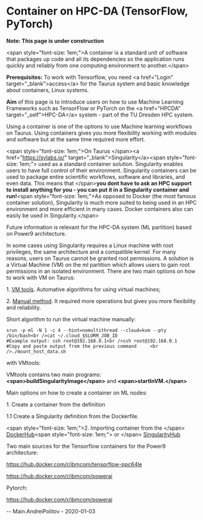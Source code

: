 # Container on HPC-DA (TensorFlow, PyTorch)

<span class="twiki-macro RED"></span> **Note: This page is under
construction** <span class="twiki-macro ENDCOLOR"></span>

\<span style="font-size: 1em;">A container is a standard unit of
software that packages up code and all its dependencies so the
application runs quickly and reliably from one computing environment to
another.\</span>

**Prerequisites:** To work with Tensorflow, you need \<a href="Login"
target="\_blank">access\</a> for the Taurus system and basic knowledge
about containers, Linux systems.

**Aim** of this page is to introduce users on how to use Machine
Learning Frameworks such as TensorFlow or PyTorch on the \<a
href="HPCDA" target="\_self">HPC-DA\</a> system - part of the TU Dresden
HPC system.

Using a container is one of the options to use Machine learning
workflows on Taurus. Using containers gives you more flexibility working
with modules and software but at the same time required more effort.

\<span style="font-size: 1em;">On Taurus \</span>\<a
href="<https://sylabs.io/>" target="\_blank">Singularity\</a>\<span
style="font-size: 1em;"> used as a standard container solution.
Singularity enables users to have full control of their environment.
Singularity containers can be used to package entire scientific
workflows, software and libraries, and even data. This means that
\</span>**you dont have to ask an HPC support to install anything for
you - you can put it in a Singularity container and run!**\<span
style="font-size: 1em;">As opposed to Docker (the most famous container
solution), Singularity is much more suited to being used in an HPC
environment and more efficient in many cases. Docker containers also can
easily be used in Singularity.\</span>

Future information is relevant for the HPC-DA system (ML partition)
based on Power9 architecture.

In some cases using Singularity requires a Linux machine with root
privileges, the same architecture and a compatible kernel. For many
reasons, users on Taurus cannot be granted root permissions. A solution
is a Virtual Machine (VM) on the ml partition which allows users to gain
root permissions in an isolated environment. There are two main options
on how to work with VM on Taurus:

1\. [VM tools](vm_tools.md). Automative algorithms for using virtual
machines;

2\. [Manual method](virtual_machines.md). It required more operations but gives you
more flexibility and reliability.

Short algorithm to run the virtual machine manually:

    srun -p ml -N 1 -c 4 --hint=nomultithread --cloud=kvm --pty /bin/bash<br />cat ~/.cloud_$SLURM_JOB_ID                                                          #Example output: ssh root@192.168.0.1<br />ssh root@192.168.0.1                                                                #Copy and paste output from the previous command     <br />./mount_host_data.sh 

with VMtools:

VMtools contains two main programs:
**\<span>buildSingularityImage\</span>** and
**\<span>startInVM.\</span>**

Main options on how to create a container on ML nodes:

1\. Create a container from the definition

1.1 Create a Singularity definition from the Dockerfile.

\<span style="font-size: 1em;">2. Importing container from the \</span>
[DockerHub](https://hub.docker.com/search?q=ppc64le&type=image&page=1)\<span
style="font-size: 1em;"> or \</span>
[SingularityHub](https://singularity-hub.org/)

Two main sources for the Tensorflow containers for the Power9
architecture:

<https://hub.docker.com/r/ibmcom/tensorflow-ppc64le>

<https://hub.docker.com/r/ibmcom/powerai>

Pytorch:

<https://hub.docker.com/r/ibmcom/powerai>

-- Main.AndreiPolitov - 2020-01-03
